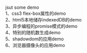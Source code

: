 jsut some demo <br>
1、css3 flex-box属性的demo<br>
2、html5本地储存indexedDB的demo<br>
3、异步编程的promise模式的demo<br>
4、特别的随机数生成demo<br>
5、shadowdom的应用demo<br>
6、浏览器摄像头的应用demo<br>
